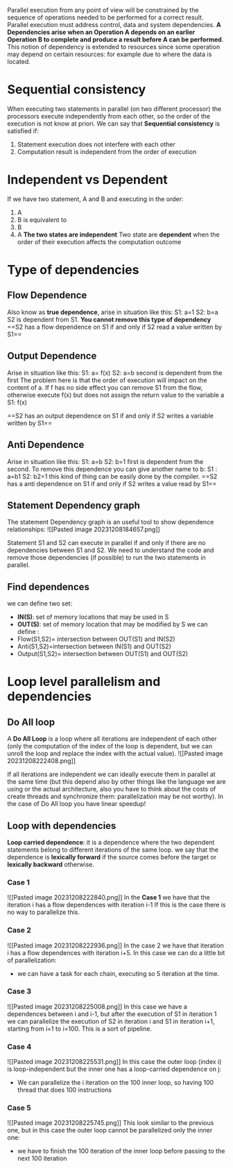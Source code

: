 Parallel execution from any point of view will be constrained by the sequence of operations needed to be performed for a correct result.
Parallel execution must address control, data and system dependencies.
**A Dependencies arise when an Operation A depends on an earlier Operation B to complete and produce a result before A can be performed**.
This notion of dependency is extended to resources since some operation may depend on certain resources: for example due to where the data is located.

# Sequential consistency
When executing two statements in parallel (on two different processor) the processors execute independently from each other, so the order of the execution is not know at priori.
We can say that **Sequential consistency** is satisfied if:
1. Statement execution does not interfere with each other
2. Computation result is independent from the order of execution


# Independent vs Dependent
If we have two statement, A and B and executing in the order:
1. A
2. B
is equivalent to
1. B
2. A
**The two states are independent**
Two state are **dependent** when the order of their execution affects the computation outcome

# Type of dependencies 
## Flow Dependence
Also know as **true dependence**, arise in situation like this:
S1: a=1
S2: b=a
S2 is dependent from S1.
**You cannot remove this type of dependency**
==S2 has a flow dependence on S1 if and only if S2 read a value written by S1==
## Output Dependence
Arise in situation like this:
S1: a= f(x)
S2: a=b
second is dependent from the first
The problem here is that the order of execution will impact on the content of a.
If f has no side effect you can remove S1 from the flow, otherwise execute f(x) but does not assign the return value to the variable a
S1: f(x)

==S2 has an output dependence on S1 if and only if S2 writes a variable written by S1==

## Anti Dependence
Arise in situation like this:
S1: a=b
S2: b=1
first is dependent from the second.
To remove this dependence you can give another name to b:
S1 : a=b1
S2: b2=1 
this kind of thing can be easily done by the compiler.
==S2 has a anti dependence on S1 if and only if S2 writes a value read by S1==

## Statement Dependency graph
The statement Dependency graph is an useful tool to show dependence relationships:
![[Pasted image 20231208184657.png]]

Statement S1 and S2 can execute in parallel if and only if there are no dependencies between S1 and S2. We need to understand the code and remove those dependencies (if possible) to run the two statements in parallel.
## Find dependences
we can define two set:
- **IN(S)**: set of memory locations that may be used in S
- **OUT(S)**: set of memory location that may be modified by S
we can define :
- Flow(S1,S2)= intersection between OUT(S1) and IN(S2)
- Anti(S1,S2)=intersection between IN(S1) and OUT(S2)
- Output(S1,S2)= intersection between OUT(S1) and OUT(S2)

# Loop level parallelism and dependencies 

## Do All loop
A **Do All Loop** is a loop where all iterations are independent of each other (only the computation of the index of the loop is dependent, but we can unroll the loop and replace the index with the actual value).
![[Pasted image 20231208222408.png]]

If all iterations are independent we can ideally execute them in parallel at the same time (but this depend also by other things like the language we are using or the actual architecture, also you have to think about the costs of create threads and synchronize them: parallelization may be not worthy).
In the case of Do All loop you have linear speedup!

## Loop with dependencies

**Loop carried dependence**: it is a dependence where the two dependent statements belong to different iterations of the same loop. we say that the dependence is **lexically forward** if the source comes before the target or **lexically backward** otherwise.
### Case 1
![[Pasted image 20231208222840.png]]
In the **Case 1** we have that the iteration i has a flow dependences with iteration i-1
If this is the case there is no way to parallelize this.

### Case 2
![[Pasted image 20231208222936.png]]
In the case 2 we have that iteration i has a flow dependences with iteration i+5.
In this case we can do a little bit of parallelization:
- we can have a task for each chain, executing so 5 iteration at the time.

### Case 3
![[Pasted image 20231208225008.png]]
In this case we have a dependences between i and i-1, but after the execution of S1 in iteration 1 we can parallelize the execution of S2 in iteration i and S1 in iteration i+1, starting from i=1 to i=100.
This is a sort of pipeline.

### Case 4
![[Pasted image 20231208225531.png]]
In this case the outer loop (index i) is loop-independent but the inner one has a loop-carried dependence on j:
- We can parallelize the i iteration on the 100 inner loop, so having 100 thread that does 100 instructions

### Case 5
![[Pasted image 20231208225745.png]]
This look similar to the previous one, but in this case the outer loop cannot be parallelized only the inner one:
- we have to finish the 100 iteration of the inner loop before passing to the next 100 iteration
